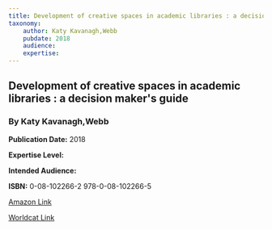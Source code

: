 ```yaml
---
title: Development of creative spaces in academic libraries : a decision maker's guide
taxonomy:
	author: Katy Kavanagh,Webb
	pubdate: 2018
	audience: 
	expertise: 
---
```

## Development of creative spaces in academic libraries : a decision maker's guide
### By Katy Kavanagh,Webb


**Publication Date:** 2018

**Expertise Level:** 

**Intended Audience:** 

**ISBN:** 0-08-102266-2 978-0-08-102266-5

[Amazon Link](https://www.amazon.com/Development-Creative-Spaces-Academic-Libraries/dp/0081022662/ref=sr_1_1?keywords=Development+of+creative+spaces+in+academic+libraries+%3A+a+decision+maker%27s+guide&qid=1570113871&s=gateway&sr=8-1)

[Worldcat Link](https://www.worldcat.org/title/development-of-creative-spaces-in-academic-libraries-a-decision-makers-guide/oclc/1079360576&referer=brief_results)